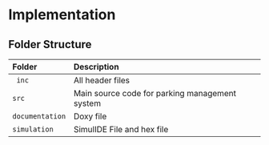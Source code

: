 # Implementation
## Folder Structure
| Folder  | Description                                    |              
|:------- |:---------------------------------------------- |
| ` inc`  | All header files                               |                     
| `src`   | Main source code for parking management system |
| `documentation`  | Doxy file  |
| `simulation` | SimulIDE File and hex file                                  |


